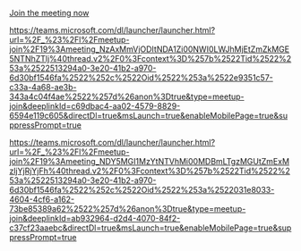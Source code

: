 [Join the meeting now ](https://teams.microsoft.com/l/meetup-join/19%3ameeting_OWEyOWFhNWYtZDE1NC00NWE5LTlmODItMWE4Njg1MDcyZjdi%40thread.v2/0?context=%7b%22Tid%22%3a%22513294a0-3e20-41b2-a970-6d30bf1546fa%22%2c%22Oid%22%3a%22031e8033-4604-4cf6-a162-73be85389a62%22%7d)

https://teams.microsoft.com/dl/launcher/launcher.html?url=%2F_%23%2Fl%2Fmeetup-join%2F19%3Ameeting_NzAxMmVjODItNDA1Zi00NWI0LWJhMjEtZmZkMGE5NTNhZTlj%40thread.v2%2F0%3Fcontext%3D%257b%2522Tid%2522%253a%2522513294a0-3e20-41b2-a970-6d30bf1546fa%2522%252c%2522Oid%2522%253a%2522e9351c57-c33a-4a68-ae3b-343a4c04f4ae%2522%257d%26anon%3Dtrue&type=meetup-join&deeplinkId=c69dbac4-aa02-4579-8829-6594e119c605&directDl=true&msLaunch=true&enableMobilePage=true&suppressPrompt=true

https://teams.microsoft.com/dl/launcher/launcher.html?url=%2F_%23%2Fl%2Fmeetup-join%2F19%3Ameeting_NDY5MGI1MzYtNTVhMi00MDBmLTgzMGUtZmExMzljYjRjYjFh%40thread.v2%2F0%3Fcontext%3D%257b%2522Tid%2522%253a%2522513294a0-3e20-41b2-a970-6d30bf1546fa%2522%252c%2522Oid%2522%253a%2522031e8033-4604-4cf6-a162-73be85389a62%2522%257d%26anon%3Dtrue&type=meetup-join&deeplinkId=ab932964-d2d4-4070-84f2-c37cf23aaebc&directDl=true&msLaunch=true&enableMobilePage=true&suppressPrompt=true

